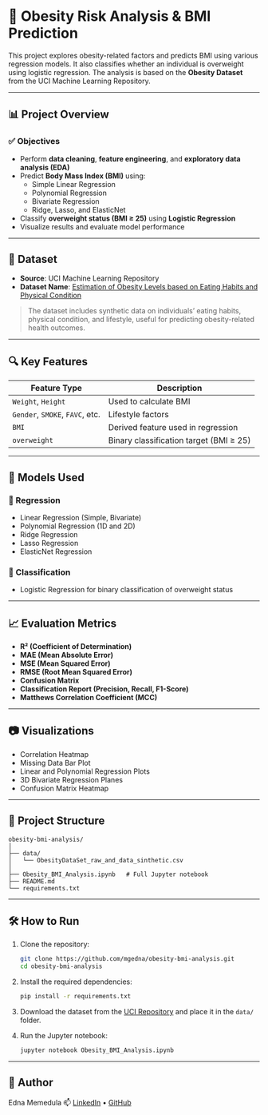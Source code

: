 # 🧠 Obesity Risk Analysis & BMI Prediction

This project explores obesity-related factors and predicts BMI using various regression models. It also classifies whether an individual is overweight using logistic regression. The analysis is based on the **Obesity Dataset** from the UCI Machine Learning Repository.

---

## 📊 Project Overview

### ✅ Objectives
- Perform **data cleaning**, **feature engineering**, and **exploratory data analysis (EDA)**
- Predict **Body Mass Index (BMI)** using:
  - Simple Linear Regression
  - Polynomial Regression
  - Bivariate Regression
  - Ridge, Lasso, and ElasticNet
- Classify **overweight status (BMI ≥ 25)** using **Logistic Regression**
- Visualize results and evaluate model performance

---

## 📁 Dataset

- **Source**: UCI Machine Learning Repository  
- **Dataset Name**: [Estimation of Obesity Levels based on Eating Habits and Physical Condition](https://archive.ics.uci.edu/dataset/544/estimation+of+obesity+levels+based+on+eating+habits+and+physical+condition)

> The dataset includes synthetic data on individuals’ eating habits, physical condition, and lifestyle, useful for predicting obesity-related health outcomes.

---

## 🔍 Key Features

| Feature Type       | Description |
|--------------------|-------------|
| `Weight`, `Height` | Used to calculate BMI |
| `Gender`, `SMOKE`, `FAVC`, etc. | Lifestyle factors |
| `BMI`              | Derived feature used in regression |
| `overweight`       | Binary classification target (BMI ≥ 25) |

---

## 🧪 Models Used

### 🧮 Regression
- Linear Regression (Simple, Bivariate)
- Polynomial Regression (1D and 2D)
- Ridge Regression
- Lasso Regression
- ElasticNet Regression

### 🔐 Classification
- Logistic Regression for binary classification of overweight status

---

## 📈 Evaluation Metrics

- **R² (Coefficient of Determination)**
- **MAE (Mean Absolute Error)**
- **MSE (Mean Squared Error)**
- **RMSE (Root Mean Squared Error)**
- **Confusion Matrix**
- **Classification Report (Precision, Recall, F1-Score)**
- **Matthews Correlation Coefficient (MCC)**

---

## 📷 Visualizations

- Correlation Heatmap
- Missing Data Bar Plot
- Linear and Polynomial Regression Plots
- 3D Bivariate Regression Planes
- Confusion Matrix Heatmap

---

## 📂 Project Structure

```
obesity-bmi-analysis/
│
├── data/
│   └── ObesityDataSet_raw_and_data_sinthetic.csv
│
├── Obesity_BMI_Analysis.ipynb   # Full Jupyter notebook
├── README.md
└── requirements.txt
```

---

## 🛠️ How to Run

1. Clone the repository:
   ```bash
   git clone https://github.com/mgedna/obesity-bmi-analysis.git
   cd obesity-bmi-analysis
   ```

2. Install the required dependencies:
   ```bash
   pip install -r requirements.txt
   ```

3. Download the dataset from the [UCI Repository](https://archive.ics.uci.edu/dataset/544/estimation+of+obesity+levels+based+on+eating+habits+and+physical+condition) and place it in the `data/` folder.

4. Run the Jupyter notebook:
   ```bash
   jupyter notebook Obesity_BMI_Analysis.ipynb
   ```

---

## 🧠 Author

Edna Memedula 
📫 [LinkedIn](www.linkedin.com/in/edna-memedula-24b519245) • [GitHub](https://github.com/mgedna) 
